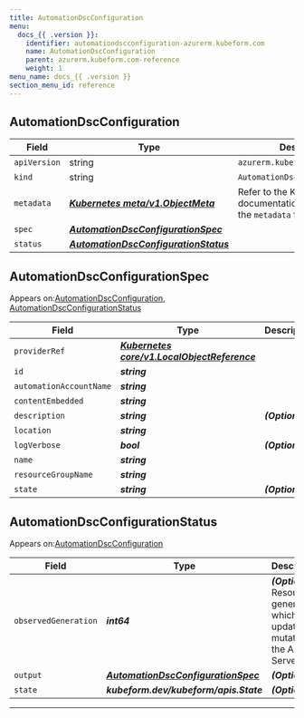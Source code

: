 ```yaml
---
title: AutomationDscConfiguration
menu:
  docs_{{ .version }}:
    identifier: automationdscconfiguration-azurerm.kubeform.com
    name: AutomationDscConfiguration
    parent: azurerm.kubeform.com-reference
    weight: 1
menu_name: docs_{{ .version }}
section_menu_id: reference
---
```


## AutomationDscConfiguration
| Field | Type | Description |
| ------ | ----- | ----------- |
| `apiVersion` | string | `azurerm.kubeform.com/v1alpha1` |
|    `kind` | string | `AutomationDscConfiguration` |
| `metadata` | ***[Kubernetes meta/v1.ObjectMeta](https://kubernetes.io/docs/reference/generated/kubernetes-api/v1.13/#objectmeta-v1-meta)***|Refer to the Kubernetes API documentation for the fields of the `metadata` field.|
| `spec` | ***[AutomationDscConfigurationSpec](#AutomationDscConfigurationSpec)***||
| `status` | ***[AutomationDscConfigurationStatus](#AutomationDscConfigurationStatus)***||
## AutomationDscConfigurationSpec

Appears on:[AutomationDscConfiguration](#AutomationDscConfiguration), [AutomationDscConfigurationStatus](#AutomationDscConfigurationStatus)

| Field | Type | Description |
| ------ | ----- | ----------- |
| `providerRef` | ***[Kubernetes core/v1.LocalObjectReference](https://kubernetes.io/docs/reference/generated/kubernetes-api/v1.13/#localobjectreference-v1-core)***||
| `id` | ***string***||
| `automationAccountName` | ***string***||
| `contentEmbedded` | ***string***||
| `description` | ***string***| ***(Optional)*** |
| `location` | ***string***||
| `logVerbose` | ***bool***| ***(Optional)*** |
| `name` | ***string***||
| `resourceGroupName` | ***string***||
| `state` | ***string***| ***(Optional)*** |
## AutomationDscConfigurationStatus

Appears on:[AutomationDscConfiguration](#AutomationDscConfiguration)

| Field | Type | Description |
| ------ | ----- | ----------- |
| `observedGeneration` | ***int64***| ***(Optional)*** Resource generation, which is updated on mutation by the API Server.|
| `output` | ***[AutomationDscConfigurationSpec](#AutomationDscConfigurationSpec)***| ***(Optional)*** |
| `state` | ***kubeform.dev/kubeform/apis.State***| ***(Optional)*** |
---
